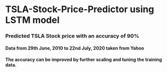 # TSLA-Stock-Price-Predictor using LSTM model

### Predicted TSLA Stock price with an accuracy of 90%

#### Data from 29th June, 2010 to 22nd July, 2020 taken from Yahoo

#### The accuracy can be improved by further scaling and tuning the training data.
